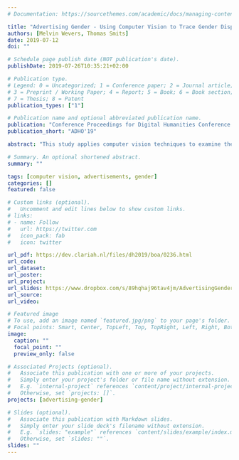 ```yaml
---
# Documentation: https://sourcethemes.com/academic/docs/managing-content/

title: "Advertising Gender - Using Computer Vision to Trace Gender Displays in Historical Advertisements, 1920-1990"
authors: [Melvin Wevers, Thomas Smits]
date: 2019-07-12
doi: ""

# Schedule page publish date (NOT publication's date).
publishDate: 2019-07-26T10:35:21+02:00

# Publication type.
# Legend: 0 = Uncategorized; 1 = Conference paper; 2 = Journal article;
# 3 = Preprint / Working Paper; 4 = Report; 5 = Book; 6 = Book section;
# 7 = Thesis; 8 = Patent
publication_types: ["1"]

# Publication name and optional abbreviated publication name.
publication: "Conference Proceedings for Digital Humanities Conference 2019"
publication_short: "ADHO'19"

abstract: "This study applies computer vision techniques to examine the representation of gender in historical advertisements. Using information on the relative size, position, and gaze of men and women in thousands of images, we chart gender displays in Dutch newspaper adverts between 1920 and 1990."

# Summary. An optional shortened abstract.
summary: ""

tags: [computer vision, advertisements, gender]
categories: []
featured: false

# Custom links (optional).
#   Uncomment and edit lines below to show custom links.
# links:
# - name: Follow
#   url: https://twitter.com
#   icon_pack: fab
#   icon: twitter

url_pdf: https://dev.clariah.nl/files/dh2019/boa/0236.html
url_code:
url_dataset:
url_poster:
url_project:
url_slides: https://www.dropbox.com/s/89hqhaj96tav4jm/AdvertisingGenderDH2019.pdf?dl=0
url_source:
url_video:

# Featured image
# To use, add an image named `featured.jpg/png` to your page's folder. 
# Focal points: Smart, Center, TopLeft, Top, TopRight, Left, Right, BottomLeft, Bottom, BottomRight.
image:
  caption: ""
  focal_point: ""
  preview_only: false

# Associated Projects (optional).
#   Associate this publication with one or more of your projects.
#   Simply enter your project's folder or file name without extension.
#   E.g. `internal-project` references `content/project/internal-project/index.md`.
#   Otherwise, set `projects: []`.
projects: [advertising-gender]

# Slides (optional).
#   Associate this publication with Markdown slides.
#   Simply enter your slide deck's filename without extension.
#   E.g. `slides: "example"` references `content/slides/example/index.md`.
#   Otherwise, set `slides: ""`.
slides: ""
---
```

